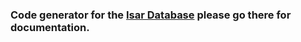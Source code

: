 ### Code generator for the [Isar Database](https://github.com/isar/isar) please go there for documentation.